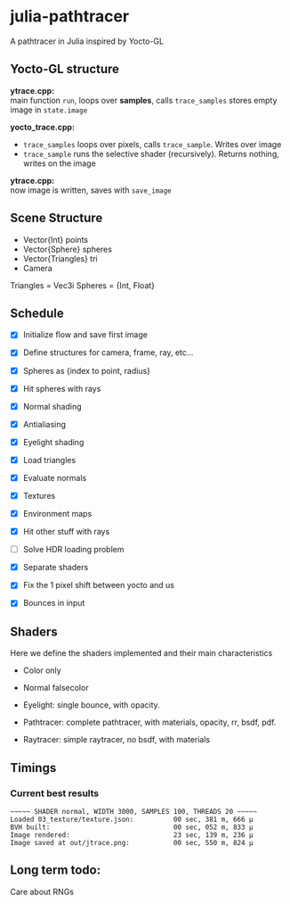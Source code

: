# julia-pathtracer
A pathtracer in Julia inspired by Yocto-GL


## Yocto-GL structure
**ytrace.cpp:**  
main function `run`, loops over **samples**, calls `trace_samples`
stores empty image in `state.image`

**yocto_trace.cpp:**
- `trace_samples` loops over pixels, calls `trace_sample`. Writes over image
- `trace_sample` runs the selective shader (recursively). Returns nothing, 
    writes on the image

**ytrace.cpp:**   
now image is written, saves with `save_image`


## Scene Structure
- Vector{Int} points
- Vector{Sphere} spheres
- Vector{Triangles} tri
- Camera


Triangles = Vec3i
Spheres = {Int, Float}

## Schedule
- [x] Initialize flow and save first image 
- [x] Define structures for camera, frame, ray, etc...
- [x] Spheres as {index to point, radius}
- [x] Hit spheres with rays
- [x] Normal shading 
- [x] Antialiasing
- [x] Eyelight shading
- [x] Load triangles
- [x] Evaluate normals
- [x] Textures
- [x] Environment maps
- [x] Hit other stuff with rays
- [ ] Solve HDR loading problem
- [x] Separate shaders 
- [x] Fix the 1 pixel shift between yocto and us
- [x] Bounces in input 


## Shaders
Here we define the shaders implemented and their main characteristics

- Color only
- Normal falsecolor 
- Eyelight: single bounce, with opacity.
- Pathtracer: complete pathtracer, with materials, opacity, rr, bsdf, pdf.

- Raytracer: simple raytracer, no bsdf, with materials


## Timings 


### Current best results
```
~~~~~ SHADER normal, WIDTH 3000, SAMPLES 100, THREADS 20 ~~~~~
Loaded 03_texture/texture.json:          00 sec, 381 m, 666 μ
BVH built:                               00 sec, 052 m, 833 μ
Image rendered:                          23 sec, 139 m, 236 μ
Image saved at out/jtrace.png:           00 sec, 550 m, 824 μ
```


## Long term todo:

Care about RNGs